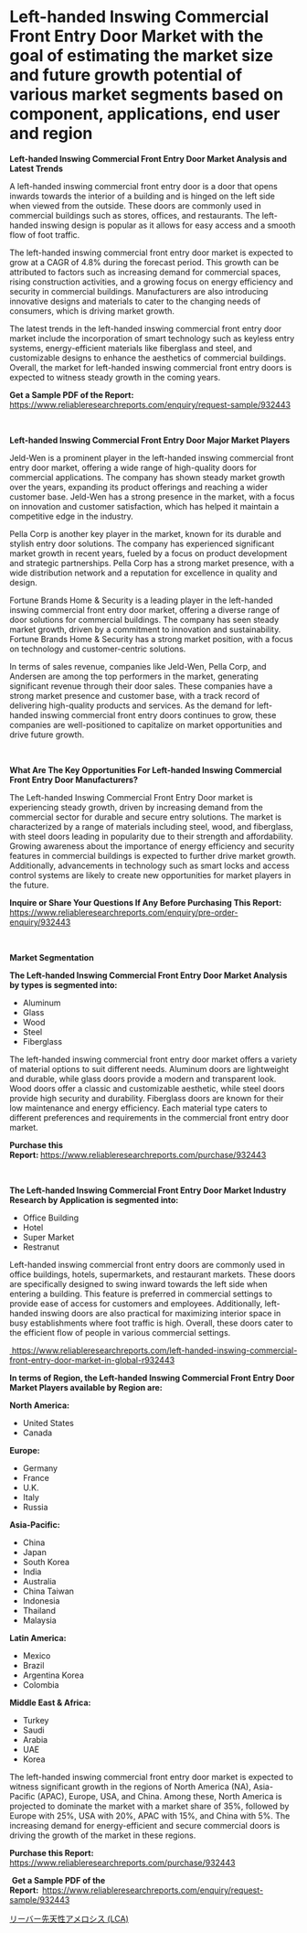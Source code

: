 <p><h1>Left-handed Inswing Commercial Front Entry Door Market with the goal of estimating the market size and future growth potential of various market segments based on component, applications, end user and region</h1></p><p><strong>Left-handed Inswing Commercial Front Entry Door Market Analysis and Latest Trends</strong></p>
<p><p>A left-handed inswing commercial front entry door is a door that opens inwards towards the interior of a building and is hinged on the left side when viewed from the outside. These doors are commonly used in commercial buildings such as stores, offices, and restaurants. The left-handed inswing design is popular as it allows for easy access and a smooth flow of foot traffic.</p><p>The left-handed inswing commercial front entry door market is expected to grow at a CAGR of 4.8% during the forecast period. This growth can be attributed to factors such as increasing demand for commercial spaces, rising construction activities, and a growing focus on energy efficiency and security in commercial buildings. Manufacturers are also introducing innovative designs and materials to cater to the changing needs of consumers, which is driving market growth.</p><p>The latest trends in the left-handed inswing commercial front entry door market include the incorporation of smart technology such as keyless entry systems, energy-efficient materials like fiberglass and steel, and customizable designs to enhance the aesthetics of commercial buildings. Overall, the market for left-handed inswing commercial front entry doors is expected to witness steady growth in the coming years.</p></p>
<p><strong>Get a Sample PDF of the Report:&nbsp;</strong> <a href="https://www.reliableresearchreports.com/enquiry/request-sample/932443">https://www.reliableresearchreports.com/enquiry/request-sample/932443</a></p>
<p>&nbsp;</p>
<p><strong>Left-handed Inswing Commercial Front Entry Door Major Market Players</strong></p>
<p><p>Jeld-Wen is a prominent player in the left-handed inswing commercial front entry door market, offering a wide range of high-quality doors for commercial applications. The company has shown steady market growth over the years, expanding its product offerings and reaching a wider customer base. Jeld-Wen has a strong presence in the market, with a focus on innovation and customer satisfaction, which has helped it maintain a competitive edge in the industry.</p><p>Pella Corp is another key player in the market, known for its durable and stylish entry door solutions. The company has experienced significant market growth in recent years, fueled by a focus on product development and strategic partnerships. Pella Corp has a strong market presence, with a wide distribution network and a reputation for excellence in quality and design.</p><p>Fortune Brands Home & Security is a leading player in the left-handed inswing commercial front entry door market, offering a diverse range of door solutions for commercial buildings. The company has seen steady market growth, driven by a commitment to innovation and sustainability. Fortune Brands Home & Security has a strong market position, with a focus on technology and customer-centric solutions.</p><p>In terms of sales revenue, companies like Jeld-Wen, Pella Corp, and Andersen are among the top performers in the market, generating significant revenue through their door sales. These companies have a strong market presence and customer base, with a track record of delivering high-quality products and services. As the demand for left-handed inswing commercial front entry doors continues to grow, these companies are well-positioned to capitalize on market opportunities and drive future growth.</p></p>
<p>&nbsp;</p>
<p><strong>What Are The Key Opportunities For Left-handed Inswing Commercial Front Entry Door Manufacturers?</strong></p>
<p><p>The Left-handed Inswing Commercial Front Entry Door market is experiencing steady growth, driven by increasing demand from the commercial sector for durable and secure entry solutions. The market is characterized by a range of materials including steel, wood, and fiberglass, with steel doors leading in popularity due to their strength and affordability. Growing awareness about the importance of energy efficiency and security features in commercial buildings is expected to further drive market growth. Additionally, advancements in technology such as smart locks and access control systems are likely to create new opportunities for market players in the future.</p></p>
<p><strong>Inquire or Share Your Questions If Any Before Purchasing This Report:</strong> <a href="https://www.reliableresearchreports.com/enquiry/pre-order-enquiry/932443">https://www.reliableresearchreports.com/enquiry/pre-order-enquiry/932443</a></p>
<p>&nbsp;</p>
<p><strong>Market Segmentation</strong></p>
<p><strong>The Left-handed Inswing Commercial Front Entry Door Market Analysis by types is segmented into:</strong></p>
<p><ul><li>Aluminum</li><li>Glass</li><li>Wood</li><li>Steel</li><li>Fiberglass</li></ul></p>
<p><p>The left-handed inswing commercial front entry door market offers a variety of material options to suit different needs. Aluminum doors are lightweight and durable, while glass doors provide a modern and transparent look. Wood doors offer a classic and customizable aesthetic, while steel doors provide high security and durability. Fiberglass doors are known for their low maintenance and energy efficiency. Each material type caters to different preferences and requirements in the commercial front entry door market.</p></p>
<p><strong>Purchase this Report:&nbsp;</strong><a href="https://www.reliableresearchreports.com/purchase/932443">https://www.reliableresearchreports.com/purchase/932443</a></p>
<p>&nbsp;</p>
<p><strong>The Left-handed Inswing Commercial Front Entry Door Market Industry Research by Application is segmented into:</strong></p>
<p><ul><li>Office Building</li><li>Hotel</li><li>Super Market</li><li>Restranut</li></ul></p>
<p><p>Left-handed inswing commercial front entry doors are commonly used in office buildings, hotels, supermarkets, and restaurant markets. These doors are specifically designed to swing inward towards the left side when entering a building. This feature is preferred in commercial settings to provide ease of access for customers and employees. Additionally, left-handed inswing doors are also practical for maximizing interior space in busy establishments where foot traffic is high. Overall, these doors cater to the efficient flow of people in various commercial settings.</p></p>
<p><a href="https://www.reliableresearchreports.com/left-handed-inswing-commercial-front-entry-door-market-in-global-r932443">&nbsp;https://www.reliableresearchreports.com/left-handed-inswing-commercial-front-entry-door-market-in-global-r932443</a></p>
<p><strong>In terms of Region, the Left-handed Inswing Commercial Front Entry Door Market Players available by Region are:</strong></p>
<p>
    <p> <strong> North America: </strong>
        <ul>
            <li>United States</li>
            <li>Canada</li>
        </ul>
        </p> 
    <p> <strong> Europe: </strong>
        <ul>
            <li>Germany</li>
            <li>France</li>
            <li>U.K.</li>
            <li>Italy</li>
            <li>Russia</li>
        </ul>
        </p> 
    <p> <strong> Asia-Pacific: </strong>
        <ul>
            <li>China</li>
            <li>Japan</li>
            <li>South Korea</li>
            <li>India</li>
            <li>Australia</li>
            <li>China Taiwan</li>
            <li>Indonesia</li>
            <li>Thailand</li>
            <li>Malaysia</li>
        </ul>
        </p> 
    <p> <strong> Latin America: </strong>
        <ul>
            <li>Mexico</li>
            <li>Brazil</li>
            <li>Argentina Korea</li>
            <li>Colombia</li>
        </ul>
        </p> 
    <p> <strong> Middle East & Africa: </strong>
        <ul>
            <li>Turkey</li>
            <li>Saudi</li>
            <li>Arabia</li>
            <li>UAE</li>
            <li>Korea</li>
        </ul>
    </p>
    </p>
<p><p>The left-handed inswing commercial front entry door market is expected to witness significant growth in the regions of North America (NA), Asia-Pacific (APAC), Europe, USA, and China. Among these, North America is projected to dominate the market with a market share of 35%, followed by Europe with 25%, USA with 20%, APAC with 15%, and China with 5%. The increasing demand for energy-efficient and secure commercial doors is driving the growth of the market in these regions.</p></p>
<p><strong>Purchase this Report: </strong><a href="https://www.reliableresearchreports.com/purchase/932443">https://www.reliableresearchreports.com/purchase/932443</a></p>
<p>&nbsp;<strong>Get a Sample PDF of the Report:&nbsp;&nbsp;</strong><a href="https://www.reliableresearchreports.com/enquiry/request-sample/932443">https://www.reliableresearchreports.com/enquiry/request-sample/932443</a></p>
<p><strong></strong></p>
<p><p><a href="https://github.com/LizaHeller2023/Market-Research-Report-List-1/blob/main/524645583430.md">リーバー先天性アメロシス (LCA)</a></p></p>